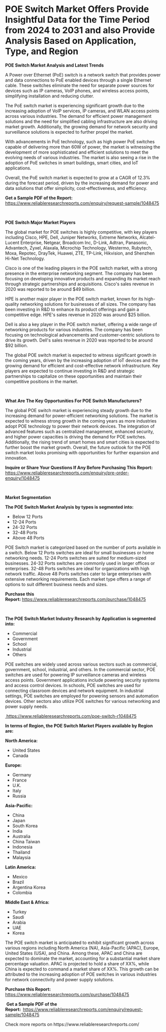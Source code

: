 <p><h1>POE Switch Market Offers Provide Insightful Data for the Time Period from 2024 to 2031 and also Provide Analysis Based on Application, Type, and Region</h1></p><p><strong>POE Switch Market Analysis and Latest Trends</strong></p>
<p><p>A Power over Ethernet (PoE) switch is a network switch that provides power and data connections to PoE enabled devices through a single Ethernet cable. These switches eliminate the need for separate power sources for devices such as IP cameras, VoIP phones, and wireless access points, simplifying installation and reducing clutter.</p><p>The PoE switch market is experiencing significant growth due to the increasing adoption of VoIP services, IP cameras, and WLAN access points across various industries. The demand for efficient power management solutions and the need for simplified cabling infrastructure are also driving market growth. Additionally, the growing demand for network security and surveillance solutions is expected to further propel the market.</p><p>With advancements in PoE technology, such as high power PoE switches capable of delivering more than 60W of power, the market is witnessing the development of more sophisticated and efficient solutions to meet the evolving needs of various industries. The market is also seeing a rise in the adoption of PoE switches in smart buildings, smart cities, and IoT applications.</p><p>Overall, the PoE switch market is expected to grow at a CAGR of 12.3% during the forecast period, driven by the increasing demand for power and data solutions that offer simplicity, cost-effectiveness, and efficiency.</p></p>
<p><strong>Get a Sample PDF of the Report:&nbsp;</strong> <a href="https://www.reliableresearchreports.com/enquiry/request-sample/1048475">https://www.reliableresearchreports.com/enquiry/request-sample/1048475</a></p>
<p>&nbsp;</p>
<p><strong>POE Switch Major Market Players</strong></p>
<p><p>The global market for POE switches is highly competitive, with key players including Cisco, HPE, Dell, Juniper Networks, Extreme Networks, Alcatel-Lucent Enterprise, Netgear, Broadcom Inc, D-Link, Adtran, Panasonic, Advantech, Zyxel, Alaxala, Microchip Technology, Westermo, Rubytech, Moxa, Repotec, DrayTek, Huawei, ZTE, TP-Link, Hikvision, and Shenzhen Hi-Net Technology.</p><p>Cisco is one of the leading players in the POE switch market, with a strong presence in the enterprise networking segment. The company has been focusing on developing innovative products and expanding its market reach through strategic partnerships and acquisitions. Cisco's sales revenue in 2020 was reported to be around $49 billion.</p><p>HPE is another major player in the POE switch market, known for its high-quality networking solutions for businesses of all sizes. The company has been investing in R&D to enhance its product offerings and gain a competitive edge. HPE's sales revenue in 2020 was around $25 billion.</p><p>Dell is also a key player in the POE switch market, offering a wide range of networking products for various industries. The company has been focusing on technological advancements and customer-centric solutions to drive its growth. Dell's sales revenue in 2020 was reported to be around $92 billion.</p><p>The global POE switch market is expected to witness significant growth in the coming years, driven by the increasing adoption of IoT devices and the growing demand for efficient and cost-effective network infrastructure. Key players are expected to continue investing in R&D and strategic partnerships to capitalize on these opportunities and maintain their competitive positions in the market.</p></p>
<p>&nbsp;</p>
<p><strong>What Are The Key Opportunities For POE Switch Manufacturers?</strong></p>
<p><p>The global POE switch market is experiencing steady growth due to the increasing demand for power-efficient networking solutions. The market is expected to witness strong growth in the coming years as more industries adopt POE technology to power their network devices. The integration of advanced features such as centralized management, enhanced security, and higher power capacities is driving the demand for POE switches. Additionally, the rising trend of smart homes and smart cities is expected to further boost the market growth. Overall, the future outlook for the POE switch market looks promising with opportunities for further expansion and innovation.</p></p>
<p><strong>Inquire or Share Your Questions If Any Before Purchasing This Report:</strong> <a href="https://www.reliableresearchreports.com/enquiry/pre-order-enquiry/1048475">https://www.reliableresearchreports.com/enquiry/pre-order-enquiry/1048475</a></p>
<p>&nbsp;</p>
<p><strong>Market Segmentation</strong></p>
<p><strong>The POE Switch Market Analysis by types is segmented into:</strong></p>
<p><ul><li>Below 12 Ports</li><li>12-24 Ports</li><li>24-32 Ports</li><li>32-48 Ports</li><li>Above 48 Ports</li></ul></p>
<p><p>POE Switch market is categorized based on the number of ports available in a switch. Below 12 Ports switches are ideal for small businesses or home networking needs. 12-24 Ports switches are suited for medium-sized businesses. 24-32 Ports switches are commonly used in larger offices or enterprises. 32-48 Ports switches are ideal for organizations with high network traffic. Above 48 Ports switches cater to large enterprises with extensive networking requirements. Each market type offers a range of options to suit different business needs and sizes.</p></p>
<p><strong>Purchase this Report:&nbsp;</strong><a href="https://www.reliableresearchreports.com/purchase/1048475">https://www.reliableresearchreports.com/purchase/1048475</a></p>
<p>&nbsp;</p>
<p><strong>The POE Switch Market Industry Research by Application is segmented into:</strong></p>
<p><ul><li>Commercial</li><li>Government</li><li>School</li><li>Industrial</li><li>Others</li></ul></p>
<p><p>POE switches are widely used across various sectors such as commercial, government, school, industrial, and others. In the commercial sector, POE switches are used for powering IP surveillance cameras and wireless access points. Government applications include powering security systems and access control devices. In schools, POE switches are used for connecting classroom devices and network equipment. In industrial settings, POE switches are employed for powering sensors and automation devices. Other sectors also utilize POE switches for various networking and power supply needs.</p></p>
<p><a href="https://www.reliableresearchreports.com/poe-switch-r1048475">&nbsp;https://www.reliableresearchreports.com/poe-switch-r1048475</a></p>
<p><strong>In terms of Region, the POE Switch Market Players available by Region are:</strong></p>
<p>
    <p> <strong> North America: </strong>
        <ul>
            <li>United States</li>
            <li>Canada</li>
        </ul>
        </p> 
    <p> <strong> Europe: </strong>
        <ul>
            <li>Germany</li>
            <li>France</li>
            <li>U.K.</li>
            <li>Italy</li>
            <li>Russia</li>
        </ul>
        </p> 
    <p> <strong> Asia-Pacific: </strong>
        <ul>
            <li>China</li>
            <li>Japan</li>
            <li>South Korea</li>
            <li>India</li>
            <li>Australia</li>
            <li>China Taiwan</li>
            <li>Indonesia</li>
            <li>Thailand</li>
            <li>Malaysia</li>
        </ul>
        </p> 
    <p> <strong> Latin America: </strong>
        <ul>
            <li>Mexico</li>
            <li>Brazil</li>
            <li>Argentina Korea</li>
            <li>Colombia</li>
        </ul>
        </p> 
    <p> <strong> Middle East & Africa: </strong>
        <ul>
            <li>Turkey</li>
            <li>Saudi</li>
            <li>Arabia</li>
            <li>UAE</li>
            <li>Korea</li>
        </ul>
    </p>
    </p>
<p><p>The POE switch market is anticipated to exhibit significant growth across various regions including North America (NA), Asia-Pacific (APAC), Europe, United States (USA), and China. Among these, APAC and China are expected to dominate the market, accounting for a substantial market share percentage valuation. APAC is projected to hold a share of XX%, while China is expected to command a market share of XX%. This growth can be attributed to the increasing adoption of POE switches in various industries for network connectivity and power supply solutions.</p></p>
<p><strong>Purchase this Report: </strong><a href="https://www.reliableresearchreports.com/purchase/1048475">https://www.reliableresearchreports.com/purchase/1048475</a></p>
<p>&nbsp;<strong>Get a Sample PDF of the Report:&nbsp;&nbsp;</strong><a href="https://www.reliableresearchreports.com/enquiry/request-sample/1048475">https://www.reliableresearchreports.com/enquiry/request-sample/1048475</a></p>
<p><strong></strong></p>
<p>Check more reports on https://www.reliableresearchreports.com/</p>